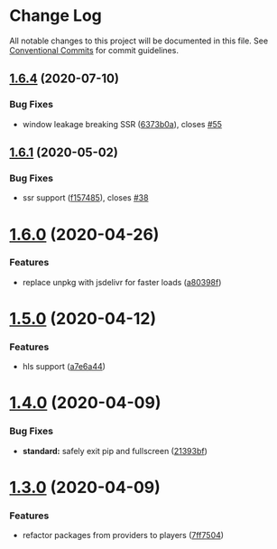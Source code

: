 # Change Log

All notable changes to this project will be documented in this file.
See [Conventional Commits](https://conventionalcommits.org) for commit guidelines.

## [1.6.4](https://github.com/vime-js/vime/tree/master/packages/vime-utils/compare/v1.6.3...v1.6.4) (2020-07-10)


### Bug Fixes

* window leakage breaking SSR ([6373b0a](https://github.com/vime-js/vime/tree/master/packages/vime-utils/commit/6373b0af64fc55748888806e9002711e2ea9f102)), closes [#55](https://github.com/vime-js/vime/tree/master/packages/vime-utils/issues/55)





## [1.6.1](https://github.com/vime-js/vime/tree/master/packages/vime-utils/compare/v1.6.0...v1.6.1) (2020-05-02)


### Bug Fixes

* ssr support ([f157485](https://github.com/vime-js/vime/tree/master/packages/vime-utils/commit/f157485266a047e738edbc5fb24576bc52fad52a)), closes [#38](https://github.com/vime-js/vime/tree/master/packages/vime-utils/issues/38)





# [1.6.0](https://github.com/vime-js/vime/tree/master/packages/vime-utils/compare/v1.5.1...v1.6.0) (2020-04-26)


### Features

* replace unpkg with jsdelivr for faster loads ([a80398f](https://github.com/vime-js/vime/tree/master/packages/vime-utils/commit/a80398ff6dc45ba28d88566585b73c57eedd7d82))





# [1.5.0](https://github.com/vime-js/vime/tree/master/packages/vime-utils/compare/v1.4.4...v1.5.0) (2020-04-12)


### Features

* hls support ([a7e6a44](https://github.com/vime-js/vime/tree/master/packages/vime-utils/commit/a7e6a448f70a98858df3fee5cd92e7b5736da7da))





# [1.4.0](https://github.com/vime-js/vime/tree/master/packages/vime-utils/compare/v1.3.0...v1.4.0) (2020-04-09)


### Bug Fixes

* **standard:** safely exit pip and fullscreen ([21393bf](https://github.com/vime-js/vime/tree/master/packages/vime-utils/commit/21393bf710a1607ebe2d1d2d25f1e0f86ba5a765))





# [1.3.0](https://github.com/vime-js/vime/tree/master/packages/vime-utils/compare/v1.2.0...v1.3.0) (2020-04-09)


### Features

* refactor packages from providers to players ([7ff7504](https://github.com/vime-js/vime/tree/master/packages/vime-utils/commit/7ff75045788b267688f4cb7f970ce9bb3426036a))
